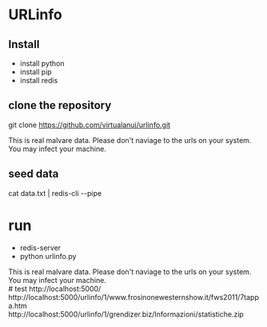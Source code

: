 # URLinfo

## Install
* install python
* install pip
* install redis

## clone the repository
git clone https://github.com/virtualanuj/urlinfo.git

<aside class="warning">
This is real malvare data. Please don't naviage to the urls on your system. You may infect your machine.
</aside>

## seed data
cat data.txt | redis-cli --pipe

# run
* redis-server
* python urlinfo.py

<aside class="warning">
This is real malvare data. Please don't naviage to the urls on your system. You may infect your machine.
</aside>
# test
http://localhost:5000/
http://localhost:5000/urlinfo/1/www.frosinonewesternshow.it/fws2011/7tappa.htm
http://localhost:5000/urlinfo/1/grendizer.biz/Informazioni/statistiche.zip

